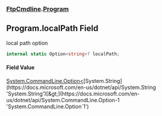 ### [FtpCmdline](FtpCmdline.md 'FtpCmdline').[Program](Program.md 'FtpCmdline.Program')

## Program.localPath Field

local path option

```csharp
internal static Option<string>? localPath;
```

#### Field Value
[System.CommandLine.Option&lt;](https://docs.microsoft.com/en-us/dotnet/api/System.CommandLine.Option-1 'System.CommandLine.Option`1')[System.String](https://docs.microsoft.com/en-us/dotnet/api/System.String 'System.String')[&gt;](https://docs.microsoft.com/en-us/dotnet/api/System.CommandLine.Option-1 'System.CommandLine.Option`1')